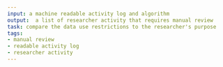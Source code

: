 ```yaml
---
input: a machine readable activity log and algorithm
output:  a list of researcher activity that requires manual review
task: compare the data use restrictions to the researcher's purpose
tags:
- manual review
- readable activity log
- researcher activity
---
```

